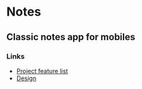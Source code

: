 # Notes
## Classic notes app for mobiles
### Links
- [Project feature list](https://docs.google.com/spreadsheets/d/1rSiDUW81V2rWfmUfDUTrzl_msURx_9iFE2S1ATrZ_uc/edit#gid=0)  
- [Design](https://app.moqups.com/tybcCNFtfRZf6CLqroXG2oXHlM4aPH7A/edit/page/ad64222d5)
